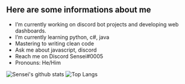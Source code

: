## Here are some informations about me 

- I’m currently working on discord bot projects and developing web dashboards.
- I’m currently learning python, c#, java
- Mastering to writing clean code
- Ask me about javascript, discord
- Reach me on Discord Sensei#0005
- Pronouns: He/Him

![Sensei's github stats](https://github-readme-stats.vercel.app/api?username=Sensei-911&show_icons=true&theme=radical) ![Top Langs](https://github-readme-stats.vercel.app/api/top-langs/?username=Sensei-911&theme=radical)
